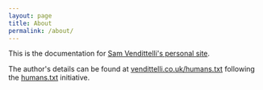 ```yaml
---
layout: page
title: About
permalink: /about/
---
```


This is the documentation for [Sam Vendittelli's personal site](https://vendittelli.co.uk).

The author's details can be found at [vendittelli.co.uk/humans.txt](https://vendittelli.co.uk/humans.txt) following the [humans.txt](https://humanstxt.org/) initiative.
